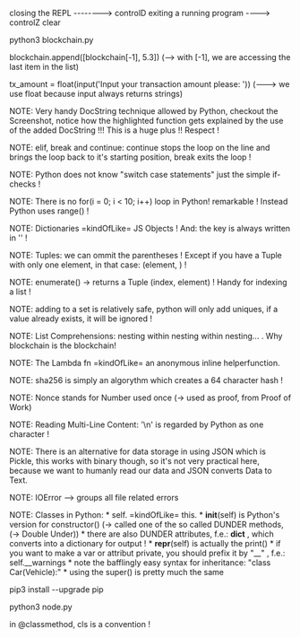 closing the REPL --------> controlD
exiting a running program ----> controlZ 
clear

python3 blockchain.py

blockchain.append([blockchain[-1], 5.3])   (--> with [-1], we are accessing the last item in the list)

tx_amount = float(input('Input your transaction amount please: '))            (---> we use float because input always returns strings)

NOTE: Very handy DocString technique allowed by Python, checkout the Screenshot, notice how the highlighted function gets explained
by the use of the added DocString !!! This is a huge plus !! Respect !

NOTE: elif, break and continue: continue stops the loop on the line and brings the loop back to it's starting position, break exits the loop !

NOTE: Python does not know "switch case statements" just the simple if-checks !

NOTE: There is no for(i = 0; i < 10; i++) loop in Python! remarkable ! Instead Python uses range() !

NOTE: Dictionaries =kindOfLike= JS Objects ! And: the key is always written in '' !

NOTE: Tuples: we can ommit the parentheses ! Except if you have a Tuple with only one element, in that case:  (element, ) !

NOTE: enumerate() -> returns a Tuple (index, element) ! Handy for indexing a list !

NOTE: adding to a set is relatively safe, python will only add uniques, if a value already exists, it will be ignored !

NOTE: List Comprehensions: nesting within nesting within nesting... . Why blockchain is the blockchain! 

NOTE: The Lambda fn =kindOfLike= an anonymous inline helperfunction.

NOTE: sha256 is simply an algorythm which creates a 64 character hash !

NOTE: Nonce stands for Number used once (-> used as proof, from Proof of Work)

NOTE: Reading Multi-Line Content: '\n' is regarded by Python as one character !

NOTE: There is an alternative for data storage in using JSON which is Pickle, this works with binary though, so it's not very practical here, because we
want to humanly read our data and JSON converts Data to Text.

NOTE: IOError --> groups all file related errors

NOTE: Classes in Python:
    * self. =kindOfLike= this.
    * __init__(self) is Python's version for constructor()        (-> called one of the so called DUNDER methods, (-> Double Under))
    * there are also DUNDER attributes, f.e.: __dict__ , which converts into a dictionary for output !
    * __repr__(self) is actually the print()
    * if you want to make a var or attribut private, you should prefix it by "__" , f.e.: self.__warnings
    * note the bafflingly easy syntax for inheritance: "class Car(Vehicle):"
    * using the super() is pretty much the same

pip3 install --upgrade pip

python3 node.py

in @classmethod, cls is a convention !